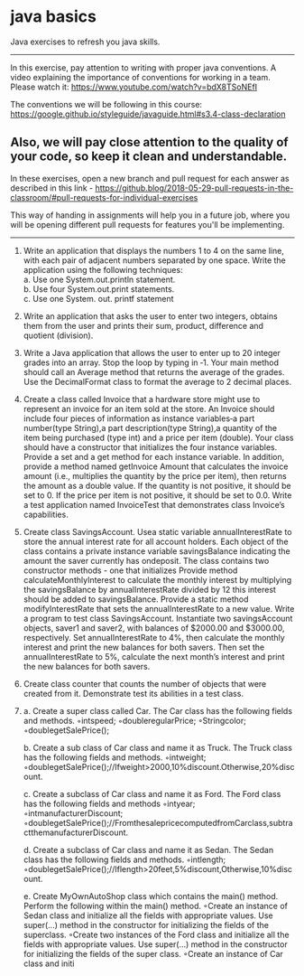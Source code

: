 # java basics
Java exercises to refresh you java skills.

------------------------------------------------------------------------------------------------------------------------
In this exercise, pay attention to writing with proper java conventions.
A video explaining the importance of conventions for working in a team. Please watch it:
https://www.youtube.com/watch?v=bdX8TSoNEfI

The conventions we will be following in this course:
https://google.github.io/styleguide/javaguide.html#s3.4-class-declaration

Also, we will pay close attention to the quality of your code, so keep it clean and understandable.
------------------------------------------------------------------------------------------------------------------------

In these exercises, open a new branch and pull request for each answer as described in this link - 
https://github.blog/2018-05-29-pull-requests-in-the-classroom/#pull-requests-for-individual-exercises

This way of handing in assignments will help you in a future job, where you will be opening different pull requests for 
features you'll be implementing.

------------------------------------------------------------------------------------------------------------------------

1. Write an application that displays the numbers 1 to 4 on the same line, with each pair of adjacent numbers
separated by one space. Write the application using the following techniques:  
a. Use one System.out.println statement.  
b. Use four System.out.print statements.  
c. Use one System. out. printf statement


2. Write an application that asks the user to enter two integers, obtains them from the user and prints their sum,
product, difference and quotient (division).  


3. Write a Java application that allows the user to enter up to 20 integer grades into an array. Stop the loop by
typing in ‐1. Your main method should call an Average method that returns the average of the grades. Use the
DecimalFormat class to format the average to 2 decimal places.


4. Create a class called Invoice that a hardware store might use to represent an invoice for an item sold at the store.
An Invoice should include four pieces of information as instance variables‐a part number(type String),a part
description(type String),a quantity of the item being purchased (type int) and a price per item  (double). Your
class should have a constructor that initializes the four instance variables. Provide a set and a get method for
each instance variable. In addition, provide a method named getInvoice Amount that calculates the invoice
amount (i.e., multiplies the quantity by the price per item), then returns the amount as a double value. If the
quantity is not positive, it should be set to 0. If the price per item is not positive, it should be set to 0.0. Write a
test application named InvoiceTest that demonstrates class Invoice’s capabilities.


5. Create class SavingsAccount. Usea static variable annualInterestRate to store the annual interest rate for all
account holders. Each object of the class contains a private instance variable savingsBalance indicating the
amount the saver currently has ondeposit. The class contains two constructor methods - one that initializes  Provide method calculateMonthlyInterest to calculate the monthly
interest by multiplying the savingsBalance by annualInterestRate divided by 12 this interest should be added to
savingsBalance. Provide a static method modifyInterestRate that sets the annualInterestRate to a new value.
Write a program to test class SavingsAccount. Instantiate two savingsAccount objects, saver1 and saver2, with
balances of $2000.00 and $3000.00, respectively. Set annualInterestRate to 4%, then calculate the monthly
interest and print the new balances for both savers. Then set the annualInterestRate to 5%, calculate the next
month’s interest and print the new balances for both savers.


6. Create class counter that counts the number of objects that were created from it. Demonstrate test its abilities in a test class. 


7. a. Create a super class called Car. The Car class has the following fields and methods.
      ◦intspeed;
      ◦doubleregularPrice;
      ◦Stringcolor;
      ◦doublegetSalePrice();

   b. Create a sub class of Car class and name it as Truck. The Truck class has the following fields and methods.
      ◦intweight;
      ◦doublegetSalePrice();//Ifweight>2000,10%discount.Otherwise,20%discount.

   c. Create a subclass of Car class and name it as Ford. The Ford class has the following fields and methods
      ◦intyear;
      ◦intmanufacturerDiscount;
      ◦doublegetSalePrice();//FromthesalepricecomputedfromCarclass,subtractthemanufacturerDiscount.


   d. Create a subclass of Car class and name it as Sedan. The Sedan class has the following fields and methods.
      ◦intlength;
      ◦doublegetSalePrice();//Iflength>20feet,5%discount,Otherwise,10%discount.


   e. Create MyOwnAutoShop class which contains the main() method. Perform the following within the main() method.
      ◦Create an instance of Sedan class and initialize all the fields with appropriate values. Use super(...) method in the constructor for initializing the fields of the superclass.
      ◦Create two instances of the Ford class and initialize all the fields with appropriate values. Use super(...) method in the constructor for initializing the fields of the super class.
      ◦Create an instance of Car class and initi


